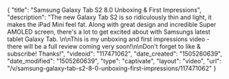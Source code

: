 {
    "title": "Samsung Galaxy Tab S2 8.0 Unboxing & First Impressions",
    "description": "The new Galaxy Tab S2 is so ridiculously thin and light, it makes the iPad Mini feel fat. Along with great design and incredible Super AMOLED screen, there's a lot to get excited about with Samsungs latest tablet Galaxy Tab. \n\nThis is my unboxing and first impressions video - there will be a full review coming very soon!\n\nDon't forget to like & subscribe! Thanks!",
    "videoid": "117471062",
    "date_created": "1505260639",
    "date_modified": "1505260639",
    "type": "captivate",
    "layout": "video",
    "url": "\/v\/samsung-galaxy-tab-s2-8-0-unboxing-first-impressions\/117471062"
}